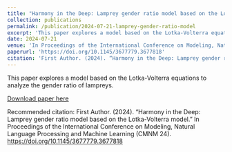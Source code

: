```yaml
---
title: "Harmony in the Deep: Lamprey gender ratio model based on the Lotka-Volterra model"
collection: publications
permalink: /publication/2024-07-21-lamprey-gender-ratio-model
excerpt: 'This paper explores a model based on the Lotka-Volterra equations to analyze the gender ratio of lampreys.'
date: 2024-07-21
venue: 'In Proceedings of the International Conference on Modeling, Natural Language Processing and Machine Learning (CMNM 24)'
paperurl: 'https://doi.org/10.1145/3677779.3677818'
citation: 'First Author. (2024). “Harmony in the Deep: Lamprey gender ratio model based on the Lotka-Volterra model.” In Proceedings of the International Conference on Modeling, Natural Language Processing and Machine Learning (CMNM 24). https://doi.org/10.1145/3677779.3677818'
---
```

This paper explores a model based on the Lotka-Volterra equations to analyze the gender ratio of lampreys.

[Download paper here](https://doi.org/10.1145/3677779.3677818)

Recommended citation: First Author. (2024). “Harmony in the Deep: Lamprey gender ratio model based on the Lotka-Volterra model.” In Proceedings of the International Conference on Modeling, Natural Language Processing and Machine Learning (CMNM 24). https://doi.org/10.1145/3677779.3677818
